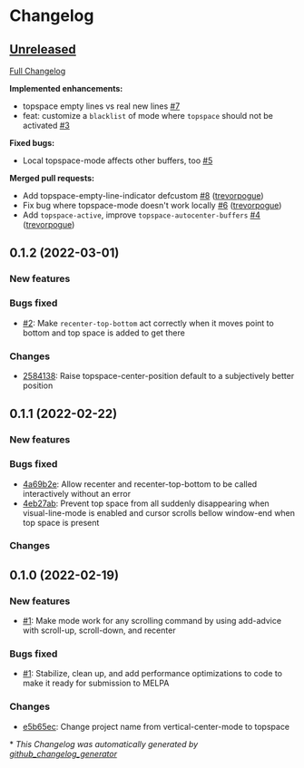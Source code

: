 # Changelog

## [Unreleased](https://github.com/trevorpogue/topspace/tree/HEAD)

[Full Changelog](https://github.com/trevorpogue/topspace/compare/v0.1.2...HEAD)

**Implemented enhancements:**

- topspace empty lines vs real new lines [\#7](https://github.com/trevorpogue/topspace/issues/7)
- feat: customize a `blacklist` of mode where `topspace` should not be activated [\#3](https://github.com/trevorpogue/topspace/issues/3)

**Fixed bugs:**

- Local topspace-mode affects other buffers, too [\#5](https://github.com/trevorpogue/topspace/issues/5)

**Merged pull requests:**

- Add topspace-empty-line-indicator defcustom [\#8](https://github.com/trevorpogue/topspace/pull/8) ([trevorpogue](https://github.com/trevorpogue))
- Fix bug where topspace-mode doesn't work locally [\#6](https://github.com/trevorpogue/topspace/pull/6) ([trevorpogue](https://github.com/trevorpogue))
- Add `topspace-active`, improve `topspace-autocenter-buffers` [\#4](https://github.com/trevorpogue/topspace/pull/4) ([trevorpogue](https://github.com/trevorpogue))

## 0.1.2 (2022-03-01)

### New features

### Bugs fixed
* [#2](https://github.com/trevorpogue/topspace/pull/2): Make `recenter-top-bottom` act correctly when it moves point to bottom and top space is added to get there

### Changes

* [2584138](https://github.com/trevorpogue/topspace/commit/25841387a5d0300ea49356b9781c357b84df20bd): Raise topspace-center-position default to a subjectively better position

## 0.1.1 (2022-02-22)

### New features

### Bugs fixed
* [4a69b2e](https://github.com/trevorpogue/topspace/commit/4a69b2eb741f8db9d69169a03a6724af0f2ec7ac): Allow recenter and recenter-top-bottom to be called interactively without an error
* [4eb27ab](https://github.com/trevorpogue/topspace/commit/4eb27abaa182e856ba3f3c8e1e84fdd2e1f009af): Prevent top space from all suddenly disappearing when visual-line-mode is enabled and cursor scrolls bellow window-end when top space is present

### Changes

## 0.1.0 (2022-02-19)

### New features
* [#1](https://github.com/trevorpogue/topspace/pull/1): Make mode work for any scrolling command by using add-advice with scroll-up, scroll-down, and recenter

### Bugs fixed
* [#1](https://github.com/trevorpogue/topspace/pull/1): Stabilize, clean up, and add performance optimizations to code to make it ready for submission to MELPA

### Changes
* [e5b65ec](https://github.com/trevorpogue/topspace/commit/e5b65eccf92571163aa1b6bd738be22d8e0ad1a5): Change project name from vertical-center-mode to topspace



\* *This Changelog was automatically generated by [github_changelog_generator](https://github.com/github-changelog-generator/github-changelog-generator)*
